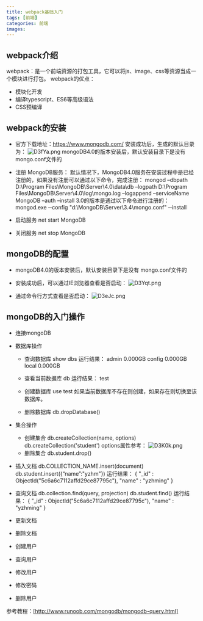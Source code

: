 ```yaml
---
title: webpack基础入门
tags: [前端]
categories: 前端
images: 
---
```

## webpack介绍
webpack：是一个前端资源的打包工具，它可以将js、image、css等资源当成一个模块进行打包。
webpack的优点：
- 模块化开发
- 编译typescript、ES6等高级语法
- CSS预编译

## webpack的安装
- 官方下载地址：https://www.mongodb.com/
  安装成功后，生成的默认目录为：
![D3fYa.png](https://ww1.yunjiexi.club/2019/02/18/D3fYa.png)
mongoDB4.0的版本安装后，默认安装目录下是没有 mongo.conf文件的

- 注册 MongoDB服务：
  默认情况下，MongoDB4.0服务在安装过程中是已经注册的，如果没有注册可以通过以下命令，完成注册：
      mongod –dbpath D:\Program Files\MongoDB\Server\4.0\data\db –logpath D:\Program Files\MongoDB\Server\4.0\log\mongo.log –logappend –serviceName MongoDB –auth –install 
  3.0的版本是通过以下命令进行注册的：
      mongod.exe ‐‐config "d:\MongoDB\Server\3.4\mongo.conf" ‐‐install
- 启动服务
      net start MongoDB

- 关闭服务
      net stop MongoDB

## mongoDB的配置
- mongoDB4.0的版本安装后，默认安装目录下是没有 mongo.conf文件的

- 安装成功后，可以通过IE浏览器查看是否启动：
![D3Yqt.png](https://ww1.yunjiexi.club/2019/02/18/D3Yqt.png)

- 通过命令行方式查看是否启动：
![D3eJc.png](https://ww1.yunjiexi.club/2019/02/18/D3eJc.png)


## mongoDB的入门操作
- 连接mongoDB
 
- 数据库操作
	- 查询数据库
	      show dbs
      运行结果：
          admin   0.000GB
          config  0.000GB
          local   0.000GB
    - 查看当前数据库
          db
      运行结果：
          test
    - 创建数据库
          use test
      如果当前数据库不存在则创建，如果存在则切换至该数据库。

	- 删除数据库
	      db.dropDatabase()

- 集合操作
	- 创建集合
	      db.createCollection(name, options)
          db.createCollection('student')
      options属性参考：
![D3K0k.png](https://ww1.yunjiexi.club/2019/02/18/D3K0k.png)
	- 删除集合
		  db.student.drop()

- 插入文档
      db.COLLECTION_NAME.insert(document)
      db.student.insert({“name”:"yzhm"})
  运行结果：
      { "_id" : ObjectId("5c6a6c7112affd29ce87795c"), "name" : "yzhming" }
- 查询文档
      db.collection.find(query, projection)
      db.student.find()
  运行结果：
      { "_id" : ObjectId("5c6a6c7112affd29ce87795c"), "name" : "yzhming" }
- 更新文档
- 删除文档
- 创建用户
- 查询用户
- 修改用户
- 修改密码
- 删除用户


参考教程：[http://www.runoob.com/mongodb/mongodb-query.html]
